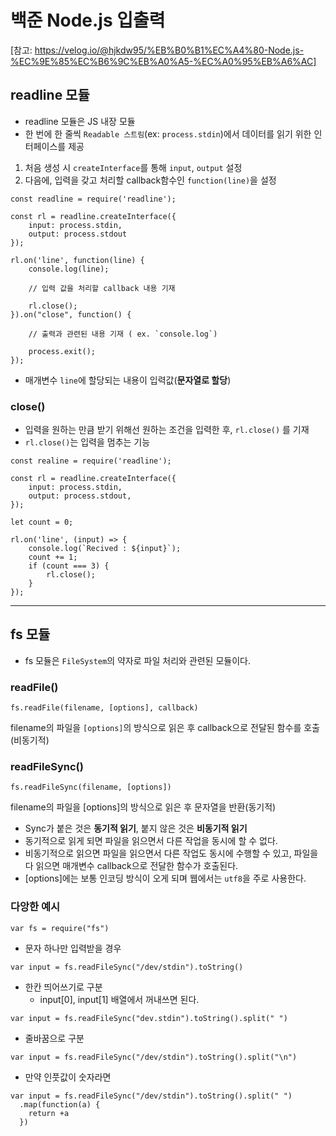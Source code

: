 # 백준 Node.js 입출력

[참고: https://velog.io/@hjkdw95/%EB%B0%B1%EC%A4%80-Node.js-%EC%9E%85%EC%B6%9C%EB%A0%A5-%EC%A0%95%EB%A6%AC]

## readline 모듈

- readline 모듈은 JS 내장 모듈
- 한 번에 한 줄씩 `Readable 스트림`(ex: `process.stdin`)에서
  데이터를 읽기 위한 인터페이스를 제공

1. 처음 생성 시 `createInterface`를 통해 `input`, `output` 설정
2. 다음에, 입력을 갖고 처리할 callback함수인 `function(line)`을 설정

```
const readline = require('readline');

const rl = readline.createInterface({
    input: process.stdin,
    output: process.stdout
});

rl.on('line', function(line) {
    console.log(line);

    // 입력 값을 처리할 callback 내용 기재

    rl.close();
}).on("close", function() {

    // 출력과 관련된 내용 기재 ( ex. `console.log`)

    process.exit();
});
```

- 매개변수 `line`에 할당되는 내용이 입력값(<strong>문자열로 할당</strong>)

### close()

- 입력을 원하는 만큼 받기 위해선 원하는 조건을 입력한 후, `rl.close()` 를 기재
- `rl.close()`는 입력을 멈추는 기능

```
const realine = require('readline');

const rl = readline.createInterface({
    input: process.stdin,
    output: process.stdout,
});

let count = 0;

rl.on('line', (input) => {
    console.log(`Recived : ${input}`);
    count += 1;
    if (count === 3) {
        rl.close();
    }
});
```

---

## fs 모듈

- fs 모듈은 `FileSystem`의 약자로 파일 처리와 관련된 모듈이다.

### readFile()

```
fs.readFile(filename, [options], callback)
```

filename의 파일을 `[options]`의 방식으로 읽은 후 callback으로 전달된 함수를 호출(비동기적)

### readFileSync()

```
fs.readFileSync(filename, [options])
```

filename의 파일을 [options]의 방식으로 읽은 후 문자열을 반환(동기적)

- Sync가 붙은 것은 <strong>동기적 읽기</strong>, 붙지 않은 것은 <strong>비동기적 읽기</strong>
- 동기적으로 읽게 되면 파일을 읽으면서 다른 작업을 동시에 할 수 없다.
- 비동기적으로 읽으면 파일을 읽으면서 다른 작업도 동시에 수행할 수 있고,
  파일을 다 읽으면 매개변수 callback으로 전달한 함수가 호출된다.
- [options]에는 보통 인코딩 방식이 오게 되며 웹에서는 `utf8`을 주로 사용한다.

### 다앙한 예시

```
var fs = require("fs")
```

- 문자 하나만 입력받을 경우

```
var input = fs.readFileSync("/dev/stdin").toString()
```

- 한칸 띄어쓰기로 구분
  - input[0], input[1] 배열에서 꺼내쓰면 된다.

```
var input = fs.readFileSync("dev.stdin").toString().split(" ")
```

- 줄바꿈으로 구분

```
var input = fs.readFileSync("/dev/stdin").toString().split("\n")
```

- 만약 인풋값이 숫자라면

```
var input = fs.readFileSync("/dev/stdin").toString().split(" ")
  .map(function(a) {
    return +a
  })
```
